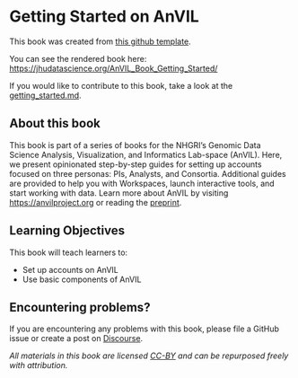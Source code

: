 # Getting Started on AnVIL

This book was created from [this github template](https://github.com/jhudsl/DaSL_Course_Template_Bookdown).

You can see the rendered book here: https://jhudatascience.org/AnVIL_Book_Getting_Started/

If you would like to contribute to this book, take a look at the [getting_started.md](./getting_started.md).

## About this book

This book is part of a series of books for the NHGRI’s Genomic Data Science Analysis, Visualization, and Informatics Lab-space (AnVIL).  Here, we present opinionated step-by-step guides for setting up accounts focused on three personas: PIs, Analysts, and Consortia. Additional guides are provided to help you with Workspaces, launch interactive tools, and start working with data.  Learn more about AnVIL by visiting https://anvilproject.org or reading the [preprint](https://www.biorxiv.org/content/10.1101/2021.04.22.436044v1).

## Learning Objectives

This book will teach learners to:  

- Set up accounts on AnVIL
- Use basic components of AnVIL

## Encountering problems?

If you are encountering any problems with this book, please file a GitHub issue or create a post on [Discourse](https://help.anvilproject.org/).

_All materials in this book are licensed [CC-BY](https://tldrlegal.com/license/creative-commons-attribution-(cc)) and can be repurposed freely with attribution._

